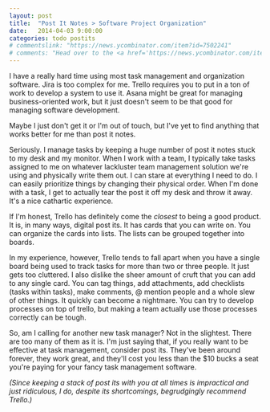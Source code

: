 ```yaml
---
layout: post
title:  "Post It Notes > Software Project Organization"
date:   2014-04-03 9:00:00
categories: todo postits
# commentslink: "https://news.ycombinator.com/item?id=7502241"
# comments: "Head over to the <a href='https://news.ycombinator.com/item?id=7502241'>comments on Hacker News</a> to discuss this article"
---
```


I have a really hard time using most task management and organization software. Jira is too complex
for me. Trello requires you to put in a ton of work to develop a system to use it. Asana might be
great for managing business-oriented work, but it just doesn't seem to be that good for managing 
software development. 

Maybe I just don't get it or I'm out of touch, but I've yet to find anything that works better for
me than post it notes.

<!-- more -->

Seriously. I manage tasks by keeping a huge number of post it notes stuck to my desk and my monitor.
When I work with a team, I typically take tasks assigned to me on whatever lackluster team 
management solution we're using and physically write them out. I can stare at everything I need to do.
I can easily prioritize things by changing their physical order. When I'm done with a task, I get
to actually tear the post it off my desk and throw it away. It's a nice cathartic experience.

If I'm honest, Trello has definitely come the _closest_ to being a good product. It is, in many ways,
digital post its. It has cards that you can write on. You can organize the cards into lists. The lists
can be grouped together into boards. 

In my experience, however, Trello tends to fall apart when you have a single  board being used to 
track tasks for more than two or three people. It just gets too cluttered. I also dislike the sheer 
amount of cruft that you can add to any single card. You can tag things, add attachments, add 
checklists (tasks within tasks), make comments, @ mention people and a whole slew of other things. 
It quickly can become a nightmare. You can try to develop processes on top of trello, but making a
team actually use those processes correctly can be tough.

So, am I calling for another new task manager? Not in the slightest. There are too many of them as
it is. I'm just saying that, if you really want to be effective at task management, consider post
its. They've been around forever, they work great, and they'll cost you less than the $10 bucks a
seat you're paying for your fancy task management software.

_(Since keeping a stack of post its with you at all times is impractical and just ridiculous, I do, 
despite its shortcomings, begrudgingly recommend Trello.)_
